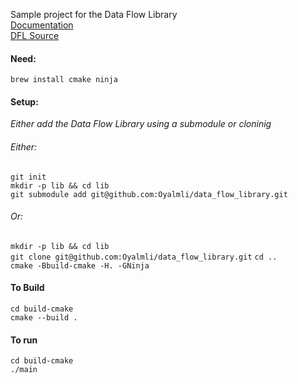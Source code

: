 Sample project for the Data Flow Library  
[Documentation](https://oyalmli.github.io/data_flow_library/)  
[DFL Source](https://github.com/Oyalmli/data_flow_library)

#### Need:  
```brew install cmake ninja```

#### Setup:
_Either add the Data Flow Library using a submodule or cloninig_
###### Either:
```git init```  
```mkdir -p lib && cd lib```  
```git submodule add git@github.com:Oyalmli/data_flow_library.git```
###### Or:
```mkdir -p lib && cd lib```  
```git clone git@github.com:Oyalmli/data_flow_library.git```
```cd ..```  
```cmake -Bbuild-cmake -H. -GNinja```  

#### To Build
```cd build-cmake```  
```cmake --build .```  

#### To run
```cd build-cmake```  
```./main```